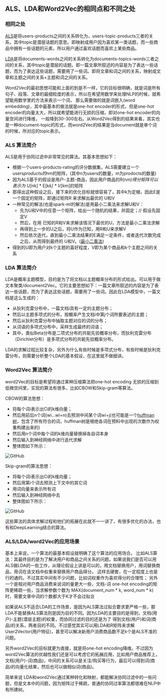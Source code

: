 ## ALS、LDA和Word2Vec的相同点和不同之处

### 相同之处
[ALS](https://datajobs.com/data-science-repo/Recommender-Systems-[Netflix].pdf)是将users-products之间的关系转化为，users-topic-products三者的关系，其中topic是潜层话题的意思。即映射成用户因为喜欢某一类话题，而一些商品中拥有一些话题的元素，所以用户通过喜欢话题而喜欢上某些商品。

[LDA](http://www.jmlr.org/papers/volume3/blei03a/blei03a.pdf)是将documents-words之间的关系转化为documents-topics-words三者之间的关系，其中topic是潜层的话题。即一篇文章所叙述的内容是为了表达一些话题，而为了表达这些话题，需要用了一些词。即将文章和词之间的关系，映射成文章和主题之间的关系+主题和词之间的关系。

Word2Vec的最初思想可能和上面的到是不一样，它的目标很明确，就是词是所有句子、段落、文章的最细粒度的表示，所以在希望用数学来处理NLP的时候，就希望能用数学里的方法来表示一个词，
那么需要做的就是词嵌入(word embedding)，其中最基本的做法就是one-hot encoder的形式，但是one-hot encoder的向量太大，所以就希望能进行无损的压缩，即对one-hot encoder的向量空间进行降维，
一般降到30-300左右。从Word2Vec得到的结果来看，其实也是一种document-topic的形式，而word2Vec的结果是当document就是单个词的时候，所对应的topic表示。

### ALS 算法简介
ALS是用于协同过滤中非常常见的算法。其基本思想如下：

* 根据一个users-products-rating的评分数据集，ALS需要建立一个 users*products的n*m的矩阵，(其中n为users的数量，m为prodocts的数量)
* 因为ALS基于的假设是用户-主题-商品，因此用户商品的R(n*m)得分矩阵可以表示为 U[n*k] * E[k*k] * V[k*m]的矩阵
* 那得出这种假设之后，接下来的优化目标就很容易了，其中k为定植，因此E是一个固定的矩阵，即通过矩阵R 来求解出最优的 U和V
* 一种常见的解法(也是spark-ml的解法)是用最小二乘法来求解U和V：
    * 先为U和V中的任意一个矩阵，给出一个随机的结果，并固定；// 假设先固定V
    * 然后，在用 已知的R和V来求解该情况下最优的U，方法是最小二乘法求解
    * 再得到上一步的U之后，将U作为已知，用R和U来求解V
    * 然后依次迭代，直到最小二乘法结果的E满足一定条件，或者迭代次数完成之后，从而得到最终的 U和V。([最小二乘法](https://zh.wikipedia.org/wiki/%E6%9C%80%E5%B0%8F%E4%BA%8C%E4%B9%98%E6%B3%95))
* 得到的U即为用户对k个主题的喜好程度，V即为某个商品和k个主题之间的关系


### LDA 算法简介
LDA是概率主题模型，目的是为了将文档以主题概率分布的形式给出。可以用于做文本聚类/document2Vec。它的主要思想如下：一篇文章所叙述的内容是为了表达一些话题，而为了表达这些话题，需要用了一些词。因此在LDA模型中，一篇文档是这么生成的：

* 从狄利克雷分布中，一篇文档i具有一定的主题分布；
* 然后以主题多项式的分布，按概率产生文档i中第j个词所要表述的主题；
* 然后从狄利克雷分布中抽取主题对应的词的分布；
* 从词语的多项式分布中，采样生成最终的词语；
* 其中，类似Beta分布是二项式分布的共轭先验概率分布，而狄利克雷分布（Dirichlet分布）是多项式分布的共轭先验概率分布。

LDA的求解过程比较复杂，另外为什么有些时候是多项式分布，有些时候是狄利克雷分布，则需要分析整个LDA的基本假设，在这里就不做细讲。

### Word2Vec 算法简介
word2Vec的目标是希望将通过某种压缩算法把one-hot encoding 无损的压缩到低微空间里，实现的算法有很多，比如CBOW和Skip-gram等算法。

CBOW的算法思想：
* 将每个词i表示出Ci的k维向量；
* 然后用前后n个词(wi...wi+n)去预测中间某个词wi+j(也可能是一个[huffman树](https://baike.baidu.com/item/%E5%93%88%E5%A4%AB%E6%9B%BC%E6%A0%91)，包含了所有符合的词，huffman树是根绝各词在预料中出现的次数作为权重构建出来的)
* 然后用n个词中每个词的k维向量替换掉各自词本身
* 然后输入到神经网络中进行迭代求解
* 整体图如下所示：
    
 ![GitHub](http://img.blog.csdn.net/20140525173342578 "GitHub,Social Coding")

Skip-gram的算法思想：
* 将每个词i表示出Ci的k维向量；
* 然后用第i个词去预测上下文中的其它词
* 用词向量来表示所有词
* 然后输入到神经网络中去
* 整体图如下所示：

 ![GitHub](http://img.blog.csdn.net/20140525191842156 "GitHub,Social Coding")
 
这些算法的具体求解过程和他们的拓展在此就不一一讲了，有很多优化的办法，也有和DeepLearning结合的算法。

### ALS/LDA/word2Vec的应用场景
基本上来说，一个算法的最基本假设就明确了这个算法的应用场合。
比如ALS算法：其最终目的是为了解决用户和商品之间关系的问题。如果说我们是否可以用ALS做LDA的一些工作，从理论假设上讲是可以的，用文档替换用户，用词替换商品，用词在该文档中权重来替换用户商品得分。
这样去硬套，在一定程度上也是行的通的。不过其实中间有不少问题，比如词权重作为喜欢得分的合理性；
另外一个是相对用户商品消费来说词的量更大一些，文档-词 one-hot encoding的矩阵更稀疏一些，当求解参数个数为 MAX(document_num * k, word_num * k)时，需要文章中词的个数都大于K才不会过拟合

如果说ALS不适合LDA的工作场景，是因为ALS算法过拟合要求更严格一些，那LDA不能替换ALS算法则是因为目的不同。因为LDA的主要目的是得到，文档(用户)-主题(潜层主题)的权重，而协同过滤的目的还是为了
得到文档(用户)和词(商品)的关系，两者目的不同。不过感觉其实可以用LDA和R矩阵来求解User2Vector(用户特征)，甚至可以解决新用户消费商品数不足k个是ALS不准的问题。

另外word2Vec的目标就更为直接，就是将one-hot encoding降维。不过因为word2Vec算法的优越性我们还是可以考虑它的拓展应用，比如用户商品推荐上，文档(用户)-词(商品)，中间的关系可以是关注/购买等行为，最后可以得到词(商品)的向量化结果，然后也可以做相似词(商品)。

简单来说 LDA和word2Vec通过某种转化和映射，都能解决协同过滤中的一些问题，但是文本中的问题，因为矩阵过于稀疏，普通的协同过率算法都很难在NLP中有所建树。